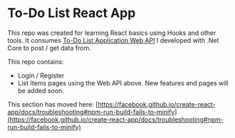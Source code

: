 # To-Do List React App

This repo was created for learning React basics using Hooks and other tools. It consumes [To-Do List Application Web API](https://github.com/ecenurarslan/todo-list-app-service) I developed with .Net Core to post / get data from.

This repo contains:
- Login / Register
- List Items
pages using the Web API above. New features and pages will be added soon.




This section has moved here: [https://facebook.github.io/create-react-app/docs/troubleshooting#npm-run-build-fails-to-minify](https://facebook.github.io/create-react-app/docs/troubleshooting#npm-run-build-fails-to-minify)
